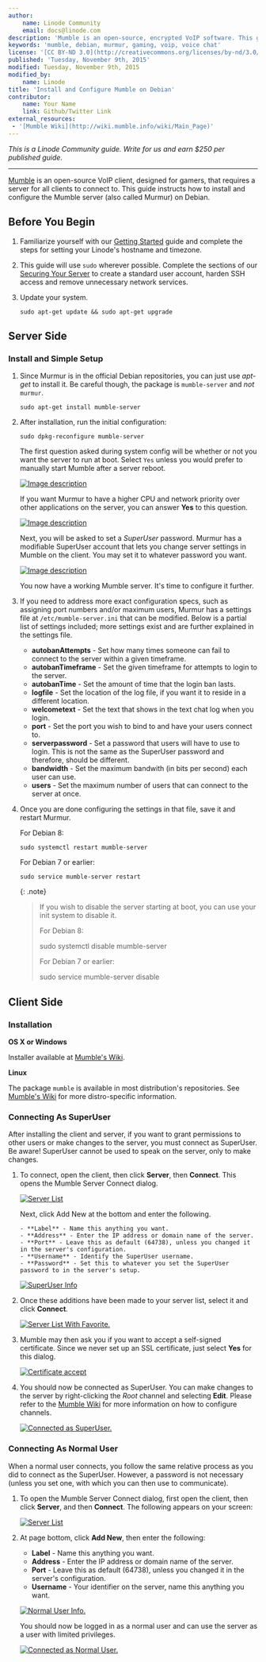 ```yaml
---
author:
    name: Linode Community
    email: docs@linode.com
description: 'Mumble is an open-source, encrypted VoIP software. This guide instructs how to install the Mumble server on Debian and gives general guidelines for configuring the Mumble client.'
keywords: 'mumble, debian, murmur, gaming, voip, voice chat'
license: '[CC BY-ND 3.0](http://creativecommons.org/licenses/by-nd/3.0/us/)'
published: 'Tuesday, November 9th, 2015'
modified: Tuesday, November 9th, 2015
modified_by:
    name: Linode
title: 'Install and Configure Mumble on Debian'
contributor:
    name: Your Name
    link: Github/Twitter Link
external_resources:
 - '[Mumble Wiki](http://wiki.mumble.info/wiki/Main_Page)'
---
```


*This is a Linode Community guide. Write for us and earn $250 per published guide.*
<hr>

[Mumble](http://wiki.mumble.info/wiki/Main_Page) is an open-source VoIP client, designed for gamers, that requires a server for all clients to connect to. This guide instructs how to install and configure the Mumble server (also called Murmur) on Debian.

## Before You Begin

1.  Familiarize yourself with our [Getting Started](/docs/getting-started) guide and complete the steps for setting your Linode's hostname and timezone.

2.  This guide will use `sudo` wherever possible. Complete the sections of our [Securing Your Server](/docs/security/securing-your-server) to create a standard user account, harden SSH access and remove unnecessary network services.

3.  Update your system.

        sudo apt-get update && sudo apt-get upgrade

## Server Side

### Install and Simple Setup

1.  Since Murmur is in the official Debian repositories, you can just use *apt-get* to install it.  Be careful though, the package is `mumble-server` and *not* `murmur`.

		sudo apt-get install mumble-server

2.  After installation, run the initial configuration:

		sudo dpkg-reconfigure mumble-server

	The first question asked during system config will be whether or not you want the server to run at boot. Select `Yes` unless you would prefer to manually start Mumble after a server reboot.

	[![Image description](/docs/assets/murmur-debian-auto-start-resized.png)](/docs/assets/murmur-debian-auto-start.png)

	If you want Murmur to have a higher CPU and network priority over other applications on the server, you can answer **Yes** to this question.

	[![Image description](/docs/assets/murmur-debian-priority-resized.png)](/docs/assets/murmur-debian-priority.png)

	Next, you will be asked to set a *SuperUser* password. Murmur has a modifiable SuperUser account that lets you change server settings in Mumble on the client. You may set it to whatever password you want.

	[![Image description](/docs/assets/murmur-debian-super-user-resized.png)](/docs/assets/murmur-debian-super-user.png)

	You now have a working Mumble server.  It's time to configure it further.

3.  If you need to address more exact configuration specs, such as assigning port numbers and/or maximum users, Murmur has a settings file at `/etc/mumble-server.ini` that can be modified. Below is a partial list of settings included; more settings exist and are further explained in the settings file.

	+ **autobanAttempts** - Set how many times someone can fail to connect to the server within a given timeframe.
	+ **autobanTimeframe** - Set the given timeframe for attempts to login to the server. 
	+ **autobanTime** - Set the amount of time that the login ban lasts.
	+ **logfile** - Set the location of the log file, if you want it to reside in a different location.
	+ **welcometext** - Set the text that shows in the text chat log when you login.
	+ **port** - Set the port you wish to bind to and have your users connect to.
	+ **serverpassword** - Set a password that users will have to use to login.  This is not the same as the SuperUser password and therefore, should be different.
	+ **bandwidth** - Set the maximum bandwith (in bits per second) each user can use.
	+ **users** - Set the maximum number of users that can connect to the server at once.

4.  Once you are done configuring the settings in that file, save it and restart Murmur.

	For Debian 8:

		sudo systemctl restart mumble-server

	For Debian 7 or earlier:

		sudo service mumble-server restart

	{: .note}
	>
	>If you wish to disable the server starting at boot, you can use your init system to disable it.
	>
	>For Debian 8:
	>
	>	sudo systemctl disable mumble-server
	>
	>For Debian 7 or earlier:
	>
	>	sudo service mumble-server disable

## Client Side

### Installation

**OS X or Windows**

Installer available at [Mumble's Wiki](http://wiki.mumble.info/wiki/Main_Page).

**Linux**

The package `mumble` is available in most distribution's repositories. See [Mumble's Wiki](http://wiki.mumble.info/wiki/Installing_Mumble) for more distro-specific information.

### Connecting As SuperUser

After installing the client and server, if you want to grant permissions to other users or make changes to the server, you must connect as SuperUser. Be aware! SuperUser cannot be used to speak on the server, only to make changes.

1.  To connect, open the client, then click **Server**, then **Connect**.  This opens the Mumble Server Connect dialog.

	[![Server List](/docs/assets/mumble-server-list.png)](/docs/assets/mumble-server-list.png)

	Next, click Add New at the bottom and enter the following.

	    - **Label** - Name this anything you want.
	    - **Address** - Enter the IP address or domain name of the server.
	    - **Port** - Leave this as default (64738), unless you changed it in the server's configuration.
	    - **Username** - Identify the SuperUser username.
	    - **Password** - Set this to whatever you set the SuperUser password to in the server's setup.

	[![SuperUser Info](/docs/assets/mumble-superuser-info.png)](/docs/assets/mumble-superuser-info.png)

2.  Once these additions have been made to your server list, select it and click **Connect**.

	[![Server List With Favorite.](/docs/assets/mumble-server-list-with-favorite.png)](/docs/assets/mumble-server-list-with-favorite.png)

3.  Mumble may then ask you if you want to accept a self-signed certificate.  Since we never set up an SSL certificate, just select **Yes** for this dialog.

	[![Certificate accept](/docs/assets/mumble-accept-certificate.png)](/docs/assets/mumble-accept-certificate.png)

4.  You should now be connected as SuperUser. You can make changes to the server by right-clicking the *Root* channel and selecting **Edit**. Please refer to the [Mumble Wiki](http://wiki.mumble.info/wiki/Main_Page) for more information on how to configure channels.

	[![Connected as SuperUser.](/docs/assets/mumble_connected_as_superuser-resized.png)](/docs/assets/mumble_connected_as_superuser.png)

### Connecting As Normal User

When a normal user connects, you follow the same relative process as you did to connect as the SuperUser. However, a password is not necessary (unless you set one, with which you can then use to communicate).

1.  To open the Mumble Server Connect dialog, first open the client, then click **Server**, and then **Connect**. The following appears on your screen:

	[![Server List](/docs/assets/mumble-server-list.png)](/docs/assets/mumble-server-list.png)

2.  At page bottom, click **Add New**, then enter the following:

	- **Label** - Name this anything you want.
	- **Address** - Enter the IP address or domain name of the server.
	- **Port** - Leave this as default (64738), unless you changed it in the server's configuration.
	- **Username** - Your identifier on the server, name this anything you want.

	[![Normal User Info.](/docs/assets/mumble-connect-as-normal-user.png)](/docs/assets/mumble-connect-as-normal-user.png)

	You should now be logged in as a normal user and can use the server as a user with limited privileges.

	[![Connected as Normal User.](/docs/assets/mumble-connected-as-normal-user-resized.png)](/docs/assets/mumble-connected-as-normal-user.png)
